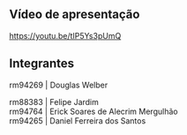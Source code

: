 ## Vídeo de apresentação
https://youtu.be/tIP5Ys3pUmQ

## Integrantes
rm94269 | Douglas Welber <br/>

rm88383 | Felipe Jardim <br/>
rm94764 | Erick Soares de Alecrim Mergulhão<br/>
rm94265 | Daniel Ferreira dos Santos

